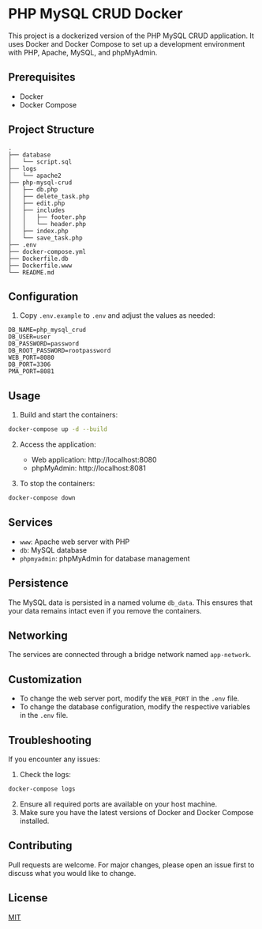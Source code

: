# PHP MySQL CRUD Docker

This project is a dockerized version of the PHP MySQL CRUD application. It uses Docker and Docker Compose to set up a development environment with PHP, Apache, MySQL, and phpMyAdmin.

## Prerequisites

- Docker
- Docker Compose

## Project Structure

```
.
├── database
│   └── script.sql
├── logs
│   └── apache2
├── php-mysql-crud
│   ├── db.php
│   ├── delete_task.php
│   ├── edit.php
│   ├── includes
│   │   ├── footer.php
│   │   └── header.php
│   ├── index.php
│   └── save_task.php
├── .env
├── docker-compose.yml
├── Dockerfile.db
├── Dockerfile.www
└── README.md
```

## Configuration

1. Copy `.env.example` to `.env` and adjust the values as needed:

```
DB_NAME=php_mysql_crud
DB_USER=user
DB_PASSWORD=password
DB_ROOT_PASSWORD=rootpassword
WEB_PORT=8080
DB_PORT=3306
PMA_PORT=8081
```

## Usage

1. Build and start the containers:

```bash
docker-compose up -d --build
```

2. Access the application:
   - Web application: http://localhost:8080
   - phpMyAdmin: http://localhost:8081

3. To stop the containers:

```bash
docker-compose down
```

## Services

- `www`: Apache web server with PHP
- `db`: MySQL database
- `phpmyadmin`: phpMyAdmin for database management

## Persistence

The MySQL data is persisted in a named volume `db_data`. This ensures that your data remains intact even if you remove the containers.

## Networking

The services are connected through a bridge network named `app-network`.

## Customization

- To change the web server port, modify the `WEB_PORT` in the `.env` file.
- To change the database configuration, modify the respective variables in the `.env` file.

## Troubleshooting

If you encounter any issues:

1. Check the logs:

```bash
docker-compose logs
```

2. Ensure all required ports are available on your host machine.
3. Make sure you have the latest versions of Docker and Docker Compose installed.

## Contributing

Pull requests are welcome. For major changes, please open an issue first to discuss what you would like to change.

## License

[MIT](https://choosealicense.com/licenses/mit/)
